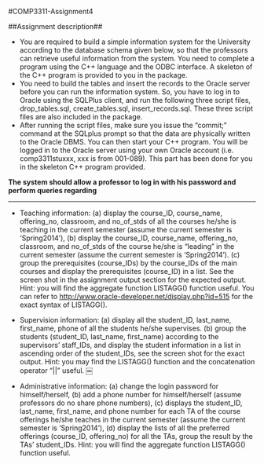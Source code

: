 #COMP3311-Assignment4

##Assignment description##
* You are required to build a simple information system for the University according to the database schema given below, so that the professors can retrieve useful information from the system. You need to complete a program using the C++ language and the ODBC interface. A skeleton of the C++ program is provided to you in the package.
* You need to build the tables and insert the records to the Oracle server before you can run the information system. So, you have to log in to Oracle using the SQLPlus client, and run the following three script files, drop_tables.sql, create_tables.sql, insert_records.sql. These three script files are also included in the package.
* After running the script files, make sure you issue the “commit;” command at the SQLplus prompt so that the data are physically written to the Oracle DBMS. You can then start your C++ program. You will be logged in to the Oracle server using your own Oracle account (i.e. comp3311stuxxx, xxx is from 001-089). This part has been done for you in the skeleton C++ program provided.

**The system should allow a professor to log in with his password and perform queries regarding**
- - - -
* Teaching information:
   (a) display the course_ID, course_name, offering_no, classroom, and no_of_stds of all the courses he/she is teaching in the current semester (assume the current semester is ‘Spring2014’),
   (b) display the course_ID, course_name, offering_no, classroom, and no_of_stds of the course he/she is “leading” in the current semester (assume the current semester is ‘Spring2014’).
   (c) group the prerequisites (course_IDs) by the course_IDs of the main courses and display the prerequisites (course_ID) in a list. See the screen shot in the assignment output section for the expected output. Hint: you will find the aggregate function LISTAGG() function useful. You can refer to http://www.oracle-developer.net/display.php?id=515 for the exact syntax of LISTAGG().

* Supervision information:
   (a) display all the student_ID, last_name, first_name, phone of all the students he/she supervises.
   (b) group the students (student_ID, last_name, first_name) according to the supervisors’ staff_IDs, and display the student information in a list in ascending order of the student_IDs, see the screen shot for the exact output.
Hint: you may find the LISTAGG() function and the concatenation operator “||” useful.
￼
* Administrative information:
   (a) change the login password for himself/herself,
   (b) add a phone number for himself/herself (assume professors do no share phone numbers),
   (c) displays the student_ID, last_name, first_name, and phone number for each TA of the course offerings he/she teaches in the current semester (assume the current semester is ‘Spring2014’),
   (d) display the lists of all the preferred offerings (course_ID, offering_no) for all the TAs, group the result by the TAs’ student_IDs. Hint: you will find the aggregate function LISTAGG() function useful.
